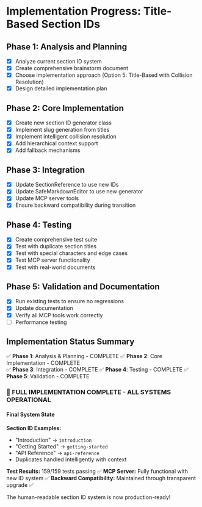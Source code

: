 # Implementation Progress: Title-Based Section IDs

## Phase 1: Analysis and Planning

- [x] Analyze current section ID system
- [x] Create comprehensive brainstorm document
- [x] Choose implementation approach (Option 5: Title-Based with Collision Resolution)
- [x] Design detailed implementation plan

## Phase 2: Core Implementation

- [x] Create new section ID generator class
- [x] Implement slug generation from titles
- [x] Implement intelligent collision resolution
- [x] Add hierarchical context support
- [x] Add fallback mechanisms

## Phase 3: Integration

- [x] Update SectionReference to use new IDs
- [x] Update SafeMarkdownEditor to use new generator
- [x] Update MCP server tools
- [x] Ensure backward compatibility during transition

## Phase 4: Testing

- [x] Create comprehensive test suite
- [x] Test with duplicate section titles
- [x] Test with special characters and edge cases
- [x] Test MCP server functionality
- [x] Test with real-world documents

## Phase 5: Validation and Documentation

- [x] Run existing tests to ensure no regressions
- [x] Update documentation
- [x] Verify all MCP tools work correctly
- [ ] Performance testing

## Implementation Status Summary

✅ **Phase 1**: Analysis & Planning - COMPLETE
✅ **Phase 2**: Core Implementation - COMPLETE  
✅ **Phase 3**: Integration - COMPLETE
✅ **Phase 4**: Testing - COMPLETE
✅ **Phase 5**: Validation - COMPLETE

### 🎉 FULL IMPLEMENTATION COMPLETE - ALL SYSTEMS OPERATIONAL

#### Final System State

**Section ID Examples:**

- "Introduction" → `introduction`
- "Getting Started" → `getting-started`  
- "API Reference" → `api-reference`
- Duplicates handled intelligently with context

**Test Results:** 159/159 tests passing ✅
**MCP Server:** Fully functional with new ID system ✅
**Backward Compatibility:** Maintained through transparent upgrade ✅

The human-readable section ID system is now production-ready!
